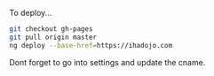 To deploy...

```bash
git checkout gh-pages
git pull origin master
ng deploy --base-href=https://ihadojo.com
```

Dont forget to go into settings and update the cname.

